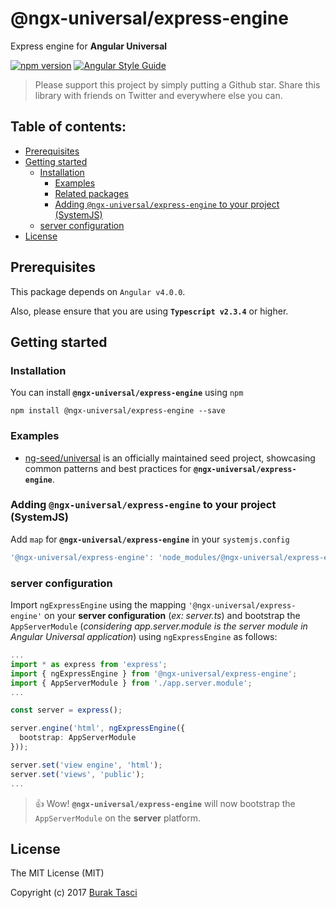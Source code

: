# @ngx-universal/express-engine
Express engine for **Angular Universal**

[![npm version](https://badge.fury.io/js/%40ngx-universal%2Fexpress-engine.svg)](https://www.npmjs.com/package/@ngx-universal/express-engine)
[![Angular Style Guide](https://mgechev.github.io/angular2-style-guide/images/badge.svg)](https://angular.io/styleguide)

> Please support this project by simply putting a Github star. Share this library with friends on Twitter and everywhere else you can.

## Table of contents:
- [Prerequisites](#prerequisites)
- [Getting started](#getting-started)
  - [Installation](#installation)
	- [Examples](#examples)
	- [Related packages](#related-packages)
	- [Adding `@ngx-universal/express-engine` to your project (SystemJS)](#adding-systemjs)
  - [server configuration](#server-config)
- [License](#license)

## <a name="prerequisites"></a> Prerequisites
This package depends on `Angular v4.0.0`.

Also, please ensure that you are using **`Typescript v2.3.4`** or higher.

## <a name="getting-started"></a> Getting started
### <a name="installation"></a> Installation
You can install **`@ngx-universal/express-engine`** using `npm`
```
npm install @ngx-universal/express-engine --save
```

### <a name="examples"></a> Examples
- [ng-seed/universal] is an officially maintained seed project, showcasing common patterns and best practices for **`@ngx-universal/express-engine`**.

### <a name="adding-systemjs"></a> Adding `@ngx-universal/express-engine` to your project (SystemJS)
Add `map` for **`@ngx-universal/express-engine`** in your `systemjs.config`
```javascript
'@ngx-universal/express-engine': 'node_modules/@ngx-universal/express-engine/bundles/express-engine.umd.min.js'
```

### <a name="server-config"></a> server configuration
Import `ngExpressEngine` using the mapping `'@ngx-universal/express-engine'` on your **server configuration** (*ex: server.ts*)
and bootstrap the `AppServerModule` (*considering app.server.module is the server module in Angular Universal application*)
using `ngExpressEngine` as follows:

```TypeScript
...
import * as express from 'express';
import { ngExpressEngine } from '@ngx-universal/express-engine';
import { AppServerModule } from './app.server.module';
...

const server = express();

server.engine('html', ngExpressEngine({
  bootstrap: AppServerModule
}));

server.set('view engine', 'html');
server.set('views', 'public');
...
```

> :+1: Wow! **`@ngx-universal/express-engine`** will now bootstrap the `AppServerModule` on the **server** platform.

## <a name="license"></a> License
The MIT License (MIT)

Copyright (c) 2017 [Burak Tasci]

[ng-seed/universal]: https://github.com/ng-seed/universal
[Burak Tasci]: https://github.com/fulls1z3
